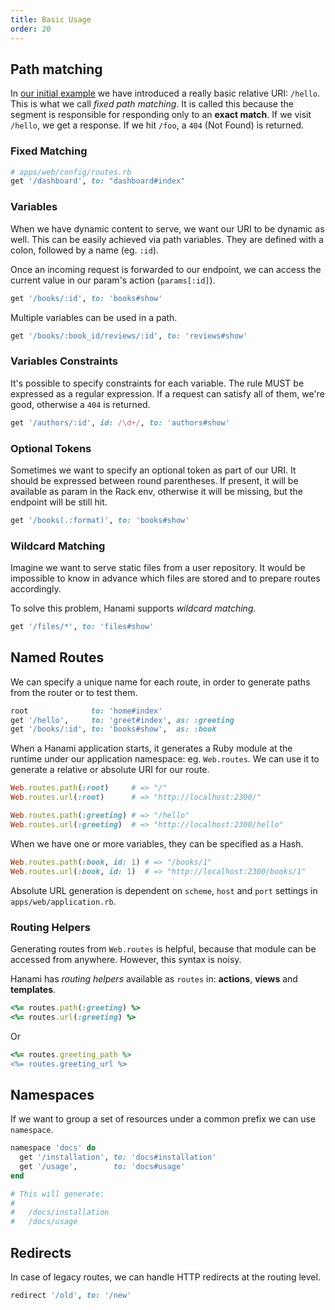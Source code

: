 ```yaml
---
title: Basic Usage
order: 20
---
```


## Path matching

In [our initial example](/routing/overview) we have introduced a really basic relative URI: `/hello`.
This is what we call _fixed path matching_.
It is called this because the segment is responsible for responding only to an **exact match**.
If we visit `/hello`, we get a response.
If we hit `/foo`, a `404` (Not Found) is returned.

### Fixed Matching

```ruby
# apps/web/config/routes.rb
get '/dashboard', to: "dashboard#index"
```

### Variables

When we have dynamic content to serve, we want our URI to be dynamic as well.
This can be easily achieved via path variables.
They are defined with a colon, followed by a name (eg. `:id`).

Once an incoming request is forwarded to our endpoint, we can access the current value in our param's action (`params[:id]`).

```ruby
get '/books/:id', to: 'books#show'
```

Multiple variables can be used in a path.

```ruby
get '/books/:book_id/reviews/:id', to: 'reviews#show'
```

### Variables Constraints

It's possible to specify constraints for each variable.
The rule MUST be expressed as a regular expression.
If a request can satisfy all of them, we're good, otherwise a `404` is returned.

```ruby
get '/authors/:id', id: /\d+/, to: 'authors#show'
```

### Optional Tokens

Sometimes we want to specify an optional token as part of our URI.
It should be expressed between round parentheses.
If present, it will be available as param in the Rack env, otherwise it will be missing, but the endpoint will be still hit.

```ruby
get '/books(.:format)', to: 'books#show'
```

### Wildcard Matching

Imagine we want to serve static files from a user repository.
It would be impossible to know in advance which files are stored and to prepare routes accordingly.

To solve this problem, Hanami supports _wildcard matching_.

```ruby
get '/files/*', to: 'files#show'
```

## Named Routes

We can specify a unique name for each route, in order to generate paths from the router or to test them.

```ruby
root              to: 'home#index'
get '/hello',     to: 'greet#index', as: :greeting
get '/books/:id', to: 'books#show',  as: :book
```

When a Hanami application starts, it generates a Ruby module at the runtime under our application namespace: eg. `Web.routes`.
We can use it to generate a relative or absolute URI for our route.

```ruby
Web.routes.path(:root)     # => "/"
Web.routes.url(:root)      # => "http://localhost:2300/"

Web.routes.path(:greeting) # => "/hello"
Web.routes.url(:greeting)  # => "http://localhost:2300/hello"
```

When we have one or more variables, they can be specified as a Hash.

```ruby
Web.routes.path(:book, id: 1) # => "/books/1"
Web.routes.url(:book, id: 1)  # => "http://localhost:2300/books/1"
```

Absolute URL generation is dependent on `scheme`, `host` and `port` settings in `apps/web/application.rb`.

### Routing Helpers

Generating routes from `Web.routes` is helpful, because that module can be accessed from anywhere.
However, this syntax is noisy.

Hanami has _routing helpers_ available as `routes` in: **actions**, **views** and **templates**.

```ruby
<%= routes.path(:greeting) %>
<%= routes.url(:greeting) %>
```

Or

```ruby
<%= routes.greeting_path %>
<%= routes.greeting_url %>
```

## Namespaces

If we want to group a set of resources under a common prefix we can use `namespace`.

```ruby
namespace 'docs' do
  get '/installation', to: 'docs#installation'
  get '/usage',        to: 'docs#usage'
end

# This will generate:
#
#   /docs/installation
#   /docs/usage
```

## Redirects

In case of legacy routes, we can handle HTTP redirects at the routing level.

```ruby
redirect '/old', to: '/new'
```
